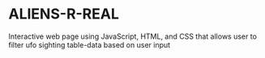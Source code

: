 # ALIENS-R-REAL
Interactive web page using JavaScript, HTML, and CSS that allows user to filter ufo sighting table-data based on user input  
